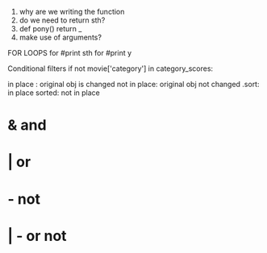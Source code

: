 1. why are we writing the function
2. do we need to return sth?
3. def pony()
	return _
4. make use of arguments?

FOR LOOPS
for
	#print sth
	for
		#print y

Conditional filters
if not movie['category'] in category_scores: 

in place : original obj is changed
not in place: original obj not changed
.sort: in place
sorted: not in place

# &  and
# | or
# - not
# | - or not